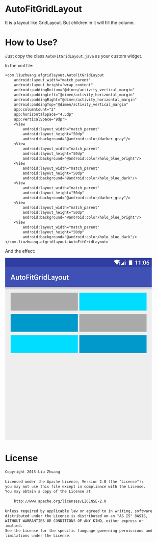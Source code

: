 # AutoFitGridLayout
It is a layout like GridLayout. But children in it will fill the column.

# How to Use?
Just copy the class `AutoFitGridLayout.java` as your custom widget.

In the xml file:

    <com.liuzhuang.afgridlayout.AutoFitGridLayout
        android:layout_width="match_parent"
        android:layout_height="wrap_content"
        android:paddingBottom="@dimen/activity_vertical_margin"
        android:paddingLeft="@dimen/activity_horizontal_margin"
        android:paddingRight="@dimen/activity_horizontal_margin"
        android:paddingTop="@dimen/activity_vertical_margin"
        app:columnCount="2"
        app:horizontalSpace="4.5dp"
        app:verticalSpace="9dp">
        <View
            android:layout_width="match_parent"
            android:layout_height="50dp"
            android:background="@android:color/darker_gray"/>
        <View
            android:layout_width="match_parent"
            android:layout_height="50dp"
            android:background="@android:color/holo_blue_bright"/>
        <View
            android:layout_width="match_parent"
            android:layout_height="50dp"
            android:background="@android:color/holo_blue_dark"/>
        <View
            android:layout_width="match_parent"
            android:layout_height="50dp"
            android:background="@android:color/darker_gray"/>
        <View
            android:layout_width="match_parent"
            android:layout_height="50dp"
            android:background="@android:color/holo_blue_bright"/>
        <View
            android:layout_width="match_parent"
            android:layout_height="50dp"
            android:background="@android:color/holo_blue_dark"/>
    </com.liuzhuang.afgridlayout.AutoFitGridLayout>
    
And the effect:

![effect](./effect.png)

# License

	Copyright 2015 Liu Zhuang

	Licensed under the Apache License, Version 2.0 (the "License");
	you may not use this file except in compliance with the License.
	You may obtain a copy of the License at

   		http://www.apache.org/licenses/LICENSE-2.0

	Unless required by applicable law or agreed to in writing, software
	distributed under the License is distributed on an "AS IS" BASIS,
	WITHOUT WARRANTIES OR CONDITIONS OF ANY KIND, either express or implied.
	See the License for the specific language governing permissions and
	limitations under the License.

